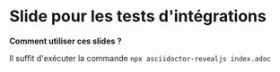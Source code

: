# Slide pour les tests d'intégrations

**Comment utiliser ces slides ?**

Il suffit d'exécuter la commande `npx asciidoctor-revealjs index.adoc`